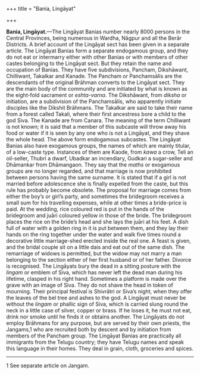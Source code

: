 +++
title = "Bania, Lingāyat"

+++

**Bania, Lingāyat.**—The Lingāyat Banias number nearly 8000 persons in the Central Provinces, being numerous in Wardha, Nāgpur and all the Berār Districts. A brief account of the Lingāyat sect has been given in a separate article. The Lingāyat Banias form a separate endogamous group, and they do not eat or intermarry either with other Banias or with members of other castes belonging to the Lingāyat sect. But they retain the name and occupation of Banias. They have five subdivisions, Pancham, Dikshāwant, Chilliwant, Takalkar and Kanade. The Pancham or Panchamsālis are the descendants of the original Brāhman converts to the Lingāyat sect. They are the main body of the community and are initiated by what is known as the eight-fold sacrament or *eshta-varna*. The Dikshāwant, from *diksha* or initiation, are a subdivision of the Panchamsālis, who apparently initiate disciples like the Dikshit Brāhmans. The Takalkar are said to take their name from a forest called Takali, where their first ancestress bore a child to the god Siva. The Kanade are from Canara. The meaning of the term Chilliwant is not known; it is said that a member of this subcaste will throw away his food or water if it is seen by any one who is not a Lingāyat, and they shave the whole head. The above form endogamous subcastes. The Lingāyat Banias also have exogamous groups, the names of which are mainly titular, of a low-caste type. Instances of them are Kaode, from *kawa* a crow, Teli an oil-seller, Thubri a dwarf, Ubadkar an incendiary, Gudkari a sugar-seller and Dhāmankar from Dhāmangaon. They say that the *maths* or exogamous groups are no longer regarded, and that marriage is now prohibited between persons having the same surname. It is stated that if a girl is not married before adolescence she is finally expelled from the caste, but this rule has probably become obsolete. The proposal for marriage comes from either the boy’s or girl’s party, and sometimes the bridegroom receives a small sum for his travelling expenses, while at other times a bride-price is paid. At the wedding, rice coloured red is put in the hands of the bridegroom and juāri coloured yellow in those of the bride. The bridegroom places the rice on the bride’s head and she lays the juāri at his feet. A dish full of water with a golden ring in it is put between them, and they lay their hands on the ring together under the water and walk five times round a decorative little marriage-shed erected inside the real one. A feast is given, and the bridal couple sit on a little dais and eat out of the same dish. The remarriage of widows is permitted, but the widow may not marry a man belonging to the section either of her first husband or of her father. Divorce is recognised. The Lingāyats bury the dead in a sitting posture with the *lingam* or emblem of Siva, which has never left the dead man during his lifetime, clasped in his right hand. Sometimes a platform is made over the grave with an image of Siva. They do not shave the head in token of mourning. Their principal festival is Shivrātri or Siva’s night, when they offer the leaves of the bel tree and ashes to the god. A Lingāyat must never be without the *lingam* or phallic sign of Siva, which is carried slung round the neck in a little case of silver, copper or brass. If he loses it, he must not eat, drink nor smoke until he finds it or obtains another. The Lingāyats do not employ Brāhmans for any purpose, but are served by their own priests, the Jangams,1 who are recruited both by descent and by initiation from members of the Pancham group. The Lingāyat Banias are practically all immigrants from the Telugu country; they have Telugu names and speak this language in their homes. They deal in grain, cloth, groceries and spices. 

___________________

1 See separate article on Jangam. 

